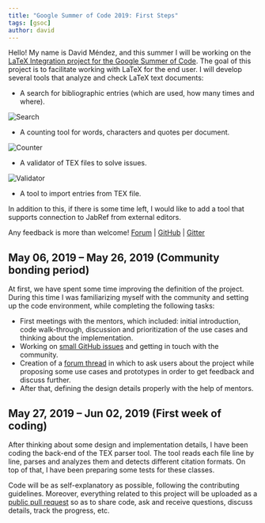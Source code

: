 ```yaml
---
title: "Google Summer of Code 2019: First Steps"
tags: [gsoc]
author: david
---
```


Hello!
My name is David Méndez, and this summer I will be working on the [LaTeX Integration project for the Google Summer of Code](https://summerofcode.withgoogle.com/projects/#6055042405105664).
The goal of this project is to facilitate working with LaTeX for the end user.
I will develop several tools that analyze and check LaTeX text documents:

- A search for bibliographic entries (which are used, how many times and where).

![Search](https://aws1.discourse-cdn.com/standard14/uploads/jabref/original/1X/63b823e846ed9e1a402304fac1c2de275593bbd0.png)

- A counting tool for words, characters and quotes per document.

![Counter](https://aws1.discourse-cdn.com/standard14/uploads/jabref/original/1X/0b2db19b7c986bf40fe15fc35bd284a74a4d52c7.png)

- A validator of TEX files to solve issues.

![Validator](https://aws1.discourse-cdn.com/standard14/uploads/jabref/original/1X/1137bdc577ae0a6dc4a56ca104eca23a35e9f551.png)

- A tool to import entries from TEX file.

In addition to this, if there is some time left, I would like to add a tool that supports connection to JabRef from external editors.

Any feedback is more than welcome!
[Forum](http://discourse.jabref.org/t/project-latex-integration-please-give-us-your-feedback/1660) |
[GitHub](https://github.com/JabRef/jabref/pull/5011) |
[Gitter](https://gitter.im/JabRef/jabref)

## May 06, 2019 – May 26, 2019 (Community bonding period)

At first, we have spent some time improving the definition of the project.
During this time I was familiarizing myself with the community and setting up the code environment, while completing the following tasks:

- First meetings with the mentors, which included: initial introduction, code walk-through, discussion and prioritization of the use cases and thinking about the implementation.
- Working on [small GitHub issues](https://github.com/JabRef/jabref/issues?q=is:issue+is:open+label:%22good+first+issue%22) and getting in touch with the community.
- Creation of a [forum thread](http://discourse.jabref.org/t/project-latex-integration-please-give-us-your-feedback/1660) in which to ask users about the project while proposing some use cases and prototypes in order to get feedback and discuss further.
- After that, defining the design details properly with the help of mentors.

## May 27, 2019 – Jun 02, 2019 (First week of coding)

After thinking about some design and implementation details, I have been coding the back-end of the TEX parser tool.
The tool reads each file line by line, parses and analyzes them and detects different citation formats.
On top of that, I have been preparing some tests for these classes.

Code will be as self-explanatory as possible, following the contributing guidelines.
Moreover, everything related to this project will be uploaded as a [public pull request](https://github.com/JabRef/jabref/pull/5011) so as to share code, ask and receive questions, discuss details, track the progress, etc.

